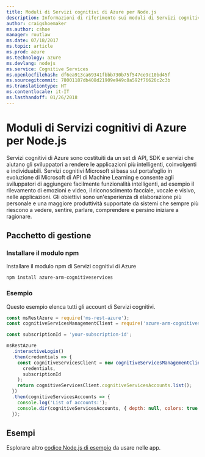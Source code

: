 ```yaml
---
title: Moduli di Servizi cognitivi di Azure per Node.js
description: Informazioni di riferimento sui moduli di Servizi cognitivi di Azure per Node.js
author: craigshoemaker
ms.author: cshoe
manager: routlaw
ms.date: 07/18/2017
ms.topic: article
ms.prod: azure
ms.technology: azure
ms.devlang: nodejs
ms.service: Cognitive Services
ms.openlocfilehash: df6ea913ca69341fbbb730b75f547ce9c10bd45f
ms.sourcegitcommit: 78001187db408d21909e949c8a592f76626c2c3b
ms.translationtype: HT
ms.contentlocale: it-IT
ms.lasthandoff: 01/26/2018
---
```

# <a name="azure-cognitive-services-modules-for-nodejs"></a>Moduli di Servizi cognitivi di Azure per Node.js

Servizi cognitivi di Azure sono costituiti da un set di API, SDK e servizi che aiutano gli sviluppatori a rendere le applicazioni più intelligenti, coinvolgenti e individuabili. Servizi cognitivi Microsoft si basa sul portafoglio in evoluzione di Microsoft di API di Machine Learning e consente agli sviluppatori di aggiungere facilmente funzionalità intelligenti, ad esempio il rilevamento di emozioni e video, il riconoscimento facciale, vocale e visivo, nelle applicazioni. Gli obiettivi sono un'esperienza di elaborazione più personale e una maggiore produttività supportate da sistemi che sempre più riescono a vedere, sentire, parlare, comprendere e persino iniziare a ragionare.

## <a name="management-package"></a>Pacchetto di gestione

### <a name="install-the-npm-module"></a>Installare il modulo npm

Installare il modulo npm di Servizi cognitivi di Azure

```bash
npm install azure-arm-cognitiveservices
```

### <a name="example"></a>Esempio

Questo esempio elenca tutti gli account di Servizi cognitivi.

```javascript
const msRestAzure = require('ms-rest-azure');
const cognitiveServicesManagementClient = require('azure-arm-cognitiveservices');

const subscriptionId = 'your-subscription-id';

msRestAzure
  .interactiveLogin()
  .then(credentials => {
    const cognitiveServicesClient = new cognitiveServicesManagementClient(
      credentials,
      subscriptionId
    );
    return cognitiveServicesClient.cognitiveServicesAccounts.list();
  })
  .then(cognitiveServicesAccounts => {
    console.log('List of accounts:');
    console.dir(cognitiveServicesAccounts, { depth: null, colors: true });    
  });

```

## <a name="samples"></a>Esempi

Esplorare altro [codice Node.js di esempio](https://azure.microsoft.com/resources/samples/?platform=nodejs) da usare nelle app.

